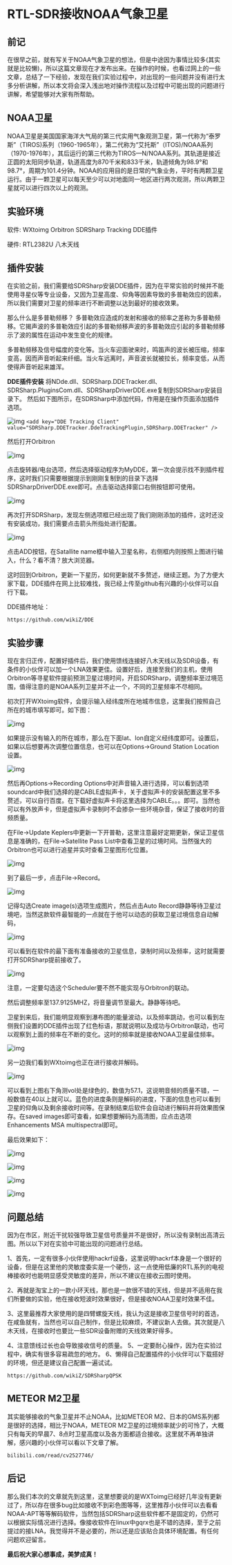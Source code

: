 # RTL-SDR接收NOAA气象卫星

## 前记

在很早之前，就有写关于NOAA气象卫星的想法，但是中途因为事情比较多(其实就是比较懒)，所以这篇文章现在才发布出来。在操作的时候，也看过网上的一些文章，总结了一下经验，发现在我们实验过程中，对出现的一些问题并没有进行太多分析讲解，所以本文将会深入浅出地对操作流程以及过程中可能出现的问题进行讲解，希望能够对大家有所帮助。

## NOAA卫星

NOAA卫星是美国国家海洋大气局的第三代实用气象观测卫星，第一代称为“泰罗斯”（TIROS)系列（1960-1965年），第二代称为“艾托斯”（ITOS)/NOAA系列（1970-1976年），其后运行的第三代称为TIROS—N/NOAA系列。其轨道是接近正圆的太阳同步轨道，轨道高度为870千米和833千米，轨道倾角为98.9°和98.7°，周期为101.4分钟。NOAA的应用目的是日常的气象业务，平时有两颗卫星运行。由于一颗卫星可以每天至少可以对地面同一地区进行两次观测，所以两颗卫星就可以进行四次以上的观测。

## 实验环境

软件:
WXtoimg
Orbitron
SDRSharp
Tracking DDE插件

硬件:
RTL2382U
八木天线

## 插件安装

在实验之前，我们需要给SDRSharp安装DDE插件，因为在平常实验的时候并不能使用寻星仪等专业设备，又因为卫星高度、仰角等因素导致的多普勒效应的因素，所以我们需要对卫星的频率进行不断调整以达到最好的接收效果。

那么什么是多普勒频移？
多普勒效应造成的发射和接收的频率之差称为多普勒频移。它揭声波的多普勒效应引起的多普勒频移声波的多普勒效应引起的多普勒频移示了波的属性在运动中发生变化的规律。

多普勒频移及信号幅度的变化等。当火车迎面驶来时，鸣笛声的波长被压缩，频率变高，因而声音听起来纤细。当火车远离时，声音波长就被拉长，频率变低，从而使得声音听起来雄浑。

**DDE插件安装**
将NDde.dll、SDRSharp.DDETracker.dll、SDRSharp.PluginsCom.dll、SDRSharpDriverDDE.exe复制到SDRSharp安装目录下。
然后如下图所示，在SDRSharp中添加代码，作用是在操作页面添加插件选项。

![img](https://p0.ssl.qhimg.com/t0115a370422759b2da.png)
`<add key="DDE Tracking Client" value="SDRSharp.DDETracker.DdeTrackingPlugin,SDRSharp.DDETracker" />`

然后打开Orbitron

![img](https://p4.ssl.qhimg.com/t01c3e1f0f078be7e76.png)

点击旋转器/电台选项，然后选择驱动程序为MyDDE，第一次会提示找不到插件程序，这时我们只需要根据提示到刚刚复制到的目录下选择SDRSharpDriverDDE.exe即可。点击驱动选择窗口右侧按钮即可使用。

![img](https://p3.ssl.qhimg.com/t0115dd1ebea8a1d585.png)

再次打开SDRSharp，发现左侧选项框已经出现了我们刚刚添加的插件，这时还没有安装成功，我们需要点击箭头所指处进行配置。

![img](https://p4.ssl.qhimg.com/t01acba2ccb9cd4f75f.jpg)

点击ADD按钮，在Satallite name框中输入卫星名称，右侧框内则按照上图进行输入，什么？看不清？放大浏览器。

这时回到Orbitron，更新一下星历，如何更新就不多赘述，继续正题。为了方便大家下载，DDE插件在网上比较难找，我已经上传至github有兴趣的小伙伴可以自行下载。

DDE插件地址：

```
https://github.com/wikiZ/DDE
```

 

## 实验步骤

现在言归正传，配置好插件后，我们使用馈线连接好八木天线以及SDR设备，有条件的小伙伴可以加一个LNA效果更佳。设置好后，连接至我们的主机，使用Orbitron等寻星软件提前预测卫星过境时间，开启SDRSharp，调整频率至过境范围，值得注意的是NOAA系列卫星并不止一个，不同的卫星频率不尽相同。

初次打开WXtoimg软件，会提示输入经纬度所在地城市信息，这里我们按照自己所在的城市填写即可。如下图：

![img]()

如果提示没有输入的所在城市，那么在下面lat、lon自定义经纬度即可。设置后，如果以后想要再次调整位置信息，也可以在Options->Ground Station Location设置。

![img]()

然后再Options->Recording Options中对声音输入进行选择，可以看到选项soundcard中我们选择的是CABLE虚拟声卡，关于虚拟声卡的安装配置这里不多赘述，可以自行百度。在下载好虚拟声卡将这里选择为CABLE。。。即可。当然也可以有外放声卡，但是虚拟声卡录制时不会掺杂一些环境杂音，保证了接收时的音频质量。

在File->Update Keplers中更新一下开普勒，这里注意最好定期更新，保证卫星信息是准确的，在File->Satellite Pass List中查看卫星的过境时间。当然强大的Orbitron也可以进行追星并实时查看卫星图形化位置。

![img](https://p2.ssl.qhimg.com/t014428f1b7d390cffd.png)

到了最后一步，点击File->Record。

![img](https://p0.ssl.qhimg.com/t01ce3e795323aca80a.png)

记得勾选Create image(s)选项生成图片，然后点击Auto Record静静等待卫星过境吧，当然这款软件最智能的一点就在于他可以动态的获取卫星过境信息自动解码，

![img](https://p1.ssl.qhimg.com/t0137984ed2e811889e.png)

可以看到在软件的最下面有准备接收的卫星信息，录制时间以及频率，这时就需要打开SDRSharp提前接收了。

![img](https://p3.ssl.qhimg.com/t01b4dcf1a1017cc457.png)

注意，一定要勾选这个Scheduler要不然不能实现与Orbitron的联动。

然后调整频率至137.9125MHZ，将音量调节至最大。静静等待吧。

卫星到来后，我们能明显观察到瀑布图的能量波动，以及频率跳动，也可以看到左侧我们设置的DDE插件出现了红色标语，那就说明以及成功与Orbitron联动，也可以观察到上面的频率在不断的变化。这时的频率就是接收NOAA卫星最佳频率。

![img](https://p2.ssl.qhimg.com/t019e2c63aade75a84a.png)

另一边我们看到WXtoimg也正在进行接收并解码。

![img](https://p0.ssl.qhimg.com/t01246d16a73ac84cbe.png)

可以看到上图右下角测vol处是绿色的，数值为57.1，这说明音频的质量不错，一般数值在40以上就可以。蓝色的进度条则是解码的进度，下面的信息也可以看到卫星的仰角以及剩余接收时间等。在录制结束后软件会自动进行解码并将效果图保存。在saved images即可查看，如果想要解码为高清图，应点击选项Enhancements MSA multispectral即可。

最后效果如下：

![img](https://p0.ssl.qhimg.com/t01a9f72c167fe2645f.png)

![img](https://p5.ssl.qhimg.com/t01cca362ab39ec3531.jpg)

![img](https://p0.ssl.qhimg.com/t01ca8010191d37fcc7.jpg)

![img](https://p5.ssl.qhimg.com/t01120f20e7405a03f5.jpg)

 

## 问题总结

因为在市区，附近干扰较强导致卫星信号质量并不是很好，所以没有录制出高清云图。所以以下对在实验中可能出现的问题进行总结。

1、首先，一定有很多小伙伴使用hackrf设备，这里说明hackrf本身是一个很好的设备，但是在这里他的灵敏度委实是一个硬伤，这一点使用低廉的RTL系列的电视棒接收时也能明显感受灵敏度的差异，所以不建议在接收云图时使用。

2、再就是淘宝上的一款小环天线，那也是一款很不错的天线，但是并不适用在我们所要做的实验，他在接收短波时效果很好，但是接收NOAA卫星时效果不佳。

3、这里最推荐大家使用的是四臂螺旋天线，我认为这是接收卫星信号时的首选，在咸鱼就有，当然也可以自己制作，但是比较麻烦，不建议新人去做。其次就是八木天线，在接收时也要比一些SDR设备附赠的天线效果好得多。

4、注意馈线过长也会导致接收信号的质量。
5、一定要耐心操作，因为在实验过程中，确实有很多容易疏忽的地方。
6、懒得自己配置插件的小伙伴可以下载搭好的环境，但还是建议自己配置一遍试试。

```
https://github.com/wikiZ/SDRSharpQPSK
```

## METEOR M2卫星

其实能够接收的气象卫星并不止NOAA，比如METEOR M2、日本的GMS系列都是很好的选择，相比于NOAA，METEOR M2卫星的过境频率就少的可怜了，大概只有每天的早晨7、8点时卫星高度以及各方面都适合接收。这里就不再单独讲解，感兴趣的小伙伴可以看以下文章了解。

```
bilibili.com/read/cv2527746/
```

## 后记

那么我们本次的文章就先到这里，这里想要说的是WXToimg已经好几年没有更新过了，所以存在很多bug比如接收不到彩色图等等，这里推荐小伙伴可以去看看NOAA-APT等等解码软件，当然包括SDRSharp这些软件都不是固定的，仍然可以根据实际情况进行选择。像接收软件在linux中gqrx也是不错的选择，至于之前提过的接LNA，我觉得并不是必要的，所以还是应该贴合具体环境配置。有任何问题欢迎留言。

**最后祝大家心想事成，美梦成真！**